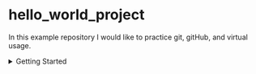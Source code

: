 # hello_world_project

In this example repository I would like to practice git, gitHub, and virtual usage.

<details>
<summary>Getting Started</summary>

To clone the gitHub repository in the Git Bast run:
```shell
# in Git Bash Clone the repository
git clone https://github.com/Bezonce/hello_world_project.git your-repo

# In cmd Navigate to the project directory
cd your-repo
```

Steps to initialize the sandbox
```shell
# Create and activate a virtual environment
python -m venv venv
venv\Scripts\activate

# Install project dependencies
pip install -r requirements.txt
```
</details>